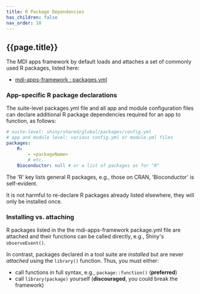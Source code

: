 ```yaml
---
title: R Package Dependencies
has_children: false
nav_order: 10
---
```


## {{page.title}}

The MDI apps framework by default loads and attaches a 
set of commonly used R packages, listed here:

- [mdi-apps-framework : packages.yml](https://github.com/MiDataInt/mdi-apps-framework/blob/main/shiny/shared/global/packages/packages.yml)

### App-specific R package declarations

The suite-level packages.yml file and all app and module configuration files 
can declare additional R package dependencies required for an app to function, 
as follows:

```yml
# suite-level: shiny/shared/global/packages/config.yml
# app and module level: various config.yml or module.yml files
packages:
    R: 
        - <packageName>
        # etc.
    Bioconductor: null # or a list of packages as for "R"
```

The 'R' key lists general R packages, e.g., those on CRAN, 'Bioconductor'
is self-evident. 

It is not harmful to re-declare R packages already listed elsewhere, 
they will only be installed once.

### Installing vs. attaching

R packages listed in the the mdi-apps-framework package.yml file are attached and 
their functions can be called directly, e.g., Shiny's <code>observeEvent()</code>.

In contrast, packages declared in a tool suite are _installed_ but are never _attached_ 
using the <code>library()</code> function. Thus, you must either:

- call functions in full syntax, e.g., `package::function()` (**preferred**)
- call `library(package)` yourself (**discouraged**, you could break the framework)
